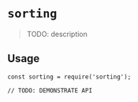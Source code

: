 # `sorting`

> TODO: description

## Usage

```
const sorting = require('sorting');

// TODO: DEMONSTRATE API
```
